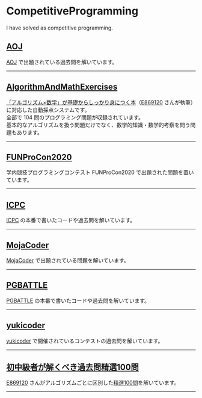 # CompetitiveProgramming
I have solved as competitive programming.

## [AOJ](AOJ)

[AOJ](https://judge.u-aizu.ac.jp/onlinejudge/) で出題されている過去問を解いています。

<hr>

## [AlgorithmAndMathExercises](AlgorithmAndMathExercises)

[「アルゴリズム×数学」が基礎からしっかり身につく本](https://gihyo.jp/book/2022/978-4-297-12521-9)（[E869120](https://github.com/E869120) さんが執筆）に対応した自動採点システムです。  
全部で 104 問のプログラミング問題が収録されています。  
基本的なアルゴリズムを扱う問題だけでなく、数学的知識・数学的考察を問う問題もあります。  

<hr>

## [FUNProCon2020](FUNProCon2020)

学内競技プログラミングコンテスト FUNProCon2020 で出題された問題を置いています。

<hr>

## [ICPC](ICPC)

[ICPC](https://icpc.iisf.or.jp/) の本番で書いたコードや過去問を解いています。

<hr>

## [MojaCoder](MojaCoder)

[MojaCoder](https://mojacoder.app/) で出題されている問題を解いています。

<hr>

## [PGBATTLE](PGBATTLE)

[PGBATTLE](https://products.sint.co.jp/pg_battle) の本番で書いたコードや過去問を解いています。

<hr>

## [yukicoder](yukicoder)

[yukicoder](https://yukicoder.me/) で開催されているコンテストの過去問を解いています。

<hr>

## [初中級者が解くべき過去問精選100問](初中級者が解くべき過去問精選100問)

[E869120](https://github.com/E869120) さんがアルゴリズムごとに区別した[精選100問](https://qiita.com/e869120/items/eb50fdaece12be418faa#2-3-%E5%88%86%E9%87%8E%E5%88%A5%E5%88%9D%E4%B8%AD%E7%B4%9A%E8%80%85%E3%81%8C%E8%A7%A3%E3%81%8F%E3%81%B9%E3%81%8D%E9%81%8E%E5%8E%BB%E5%95%8F%E7%B2%BE%E9%81%B8-100-%E5%95%8F)を解いています。

<hr>
